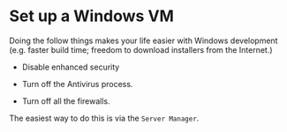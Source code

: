 # Set up a Windows VM

Doing the follow things makes your life easier with Windows development (e.g.
faster build time; freedom to download installers from the Internet.)

*   Disable enhanced security

*   Turn off the Antivirus process.

*   Turn off all the firewalls.

The easiest way to do this is via the `Server Manager`.
